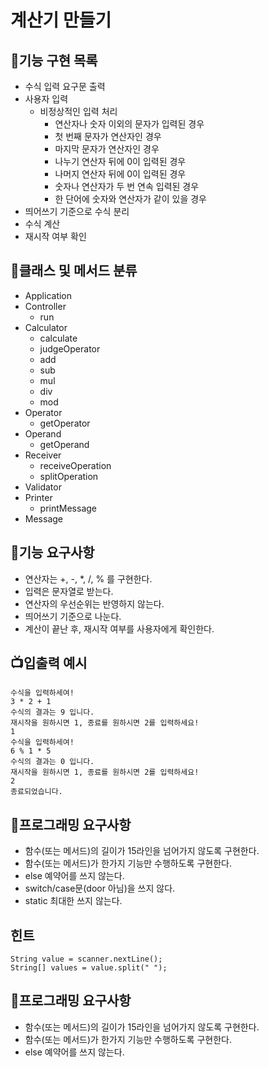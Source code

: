 # 계산기 만들기

## 📑기능 구현 목록
- 수식 입력 요구문 출력
- 사용자 입력
    - 비정상적인 입력 처리
        - 연산자나 숫자 이외의 문자가 입력된 경우
        - 첫 번째 문자가 연산자인 경우
        - 마지막 문자가 연산자인 경우
        - 나누기 연산자 뒤에 0이 입력된 경우
        - 나머지 연산자 뒤에 0이 입력된 경우
        - 숫자나 연산자가 두 번 연속 입력된 경우
        - 한 단어에 숫자와 연산자가 같이 있을 경우
- 띄어쓰기 기준으로 수식 분리
- 수식 계산
- 재시작 여부 확인

## 💾클래스 및 메서드 분류
- Application
- Controller
    - run
- Calculator
    - calculate
    - judgeOperator
    - add
    - sub
    - mul
    - div
    - mod
- Operator
    - getOperator
- Operand
    - getOperand
- Receiver
    - receiveOperation
    - splitOperation
- Validator
- Printer
    - printMessage
- Message

## 🐬기능 요구사항
- 연산자는 +, -, *, /, % 를 구현한다.
- 입력은 문자열로 받는다.
- 연산자의 우선순위는 반영하지 않는다.
- 띄어쓰기 기준으로 나눈다.
- 계산이 끝난 후, 재시작 여부를 사용자에게 확인한다.

## 📺입출력 예시
```
수식을 입력하세여!
3 * 2 + 1
수식의 결과는 9 입니다.
재시작을 원하시면 1, 종료를 원하시면 2를 입력하세요!
1
수식을 입력하세여!
6 % 1 * 5
수식의 결과는 0 입니다.
재시작을 원하시면 1, 종료를 원하시면 2를 입력하세요!
2
종료되었습니다.
```

## 👔프로그래밍 요구사항
- 함수(또는 메서드)의 길이가 15라인을 넘어가지 않도록 구현한다.
- 함수(또는 메서드)가 한가지 기능만 수행하도록 구현한다.
- else 예약어를 쓰지 않는다.
- switch/case문(door 아님)을 쓰지 않다.
- static 최대한 쓰지 않는다.

## 힌트
```
String value = scanner.nextLine();
String[] values = value.split(" "); 
```

## 👔프로그래밍 요구사항
- 함수(또는 메서드)의 길이가 15라인을 넘어가지 않도록 구현한다.
- 함수(또는 메서드)가 한가지 기능만 수행하도록 구현한다.
- else 예약어를 쓰지 않는다.
